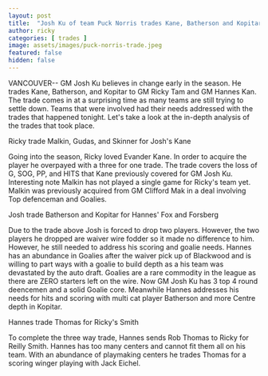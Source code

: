 ```yaml
---
layout: post
title:  "Josh Ku of team Puck Norris trades Kane, Batherson and Kopitar"
author: ricky
categories: [ trades ]
image: assets/images/puck-norris-trade.jpeg
featured: false
hidden: false
---
```


VANCOUVER--  GM Josh Ku believes in change early in the season. He trades Kane, Batherson, and Kopitar to GM Ricky Tam and GM Hannes Kan. The trade comes in at a surprising time as many teams are still trying to settle down. Teams that were involved had their needs addressed with the trades that happened tonight. Let's take a look at the in-depth analysis of the trades that took place. 

Ricky trade Malkin, Gudas, and Skinner for Josh's Kane

Going into the season, Ricky loved Evander Kane. In order to acquire the player he overpayed with a three for one trade. The trade covers the loss of G, SOG, PP, and HITS that Kane previously covered for GM Josh Ku. Interesting note Malkin has not played a single game for Ricky's team yet. Malkin was previously acquired from GM Clifford Mak in a deal involving Top defenceman and Goalies. 

Josh trade Batherson and Kopitar for Hannes' Fox and Forsberg

Due to the trade above Josh is forced to drop two players. However, the two players he dropped are waiver wire fodder so it made no difference to him. However, he still needed to address his scoring and goalie needs. Hannes has an abundance in Goalies after the waiver pick up of Blackwood and is willing to part ways with a goalie to build depth as a his team was devastated by the auto draft. Goalies are a rare commodity in the league as there are ZERO starters left on the wire. Now GM Josh Ku has 3 top 4 round deencemen and a solid Goalie core. Meanwhile Hannes addresses his needs for hits and scoring with multi cat player Batherson and more Centre depth in Kopitar. 

Hannes trade Thomas for Ricky's Smith

To complete the three way trade, Hannes sends Rob Thomas to Ricky for Reilly Smith. Hannes has too many centers and cannot fit them all on his team. With an abundance of playmaking centers he trades Thomas for a scoring winger playing with Jack Eichel.   

